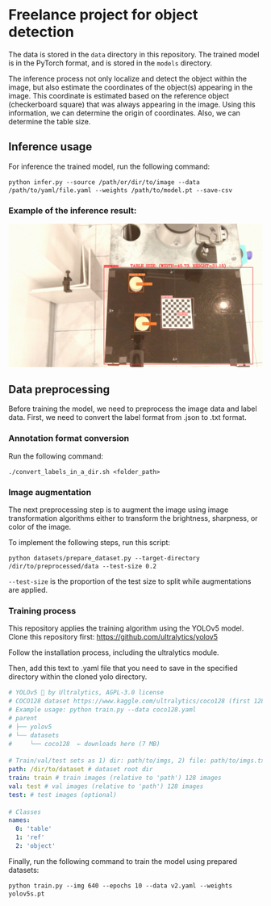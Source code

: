 # Freelance project for object detection

The data is stored in the `data` directory in this repository.
The trained model is in the PyTorch format, and is stored in the `models` directory.

The inference process not only localize and detect the object within the image, but also estimate the coordinates of the object(s) appearing in the image. This coordinate is estimated based on the reference object (checkerboard square) that was always appearing in the image. Using this information, we can determine the origin of coordinates. Also, we can determine the table size.

## Inference usage
For inference the trained model, run the following command:
```
python infer.py --source /path/or/dir/to/image --data /path/to/yaml/file.yaml --weights /path/to/model.pt --save-csv
```

### Example of the inference result:
![Image alt text](jpg/inference_result.jpg)

## Data preprocessing
Before training the model, we need to preprocess the image data and label data. First, we need to convert the label format from .json to .txt format. 

### Annotation format conversion
Run the following command:
```
./convert_labels_in_a_dir.sh <folder_path>
```

### Image augmentation
The next preprocessing step is to augment the image using image transformation algorithms either to transform the brightness, sharpness, or color of the image.

To implement the following steps, run this script:
```
python datasets/prepare_dataset.py --target-directory /dir/to/preprocessed/data --test-size 0.2
```
`--test-size` is the proportion of the test size to split while augmentations are applied.

### Training process
This repository applies the training algorithm using the YOLOv5 model. Clone this repository first: https://github.com/ultralytics/yolov5

Follow the installation process, including the ultralytics module.

Then, add this text to .yaml file that you need to save in the specified directory within the cloned yolo directory.
```yaml
# YOLOv5 🚀 by Ultralytics, AGPL-3.0 license
# COCO128 dataset https://www.kaggle.com/ultralytics/coco128 (first 128 images from COCO train2017) by Ultralytics
# Example usage: python train.py --data coco128.yaml
# parent
# ├── yolov5
# └── datasets
#     └── coco128  ← downloads here (7 MB)

# Train/val/test sets as 1) dir: path/to/imgs, 2) file: path/to/imgs.txt, or 3) list: [path/to/imgs1, path/to/imgs2, ..]
path: /dir/to/dataset # dataset root dir
train: train # train images (relative to 'path') 128 images
val: test # val images (relative to 'path') 128 images
test: # test images (optional)

# Classes
names:
  0: 'table'
  1: 'ref'
  2: 'object'
```

Finally, run the following command to train the model using prepared datasets:
```
python train.py --img 640 --epochs 10 --data v2.yaml --weights yolov5s.pt
```